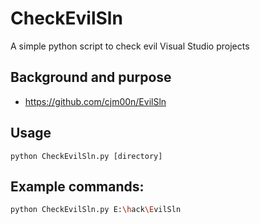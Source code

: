 # CheckEvilSln
A simple python script to check evil Visual Studio projects


## Background and purpose
* https://github.com/cjm00n/EvilSln

## Usage
```
python CheckEvilSln.py [directory]
```

## Example commands:
```bash
python CheckEvilSln.py E:\hack\EvilSln
```


